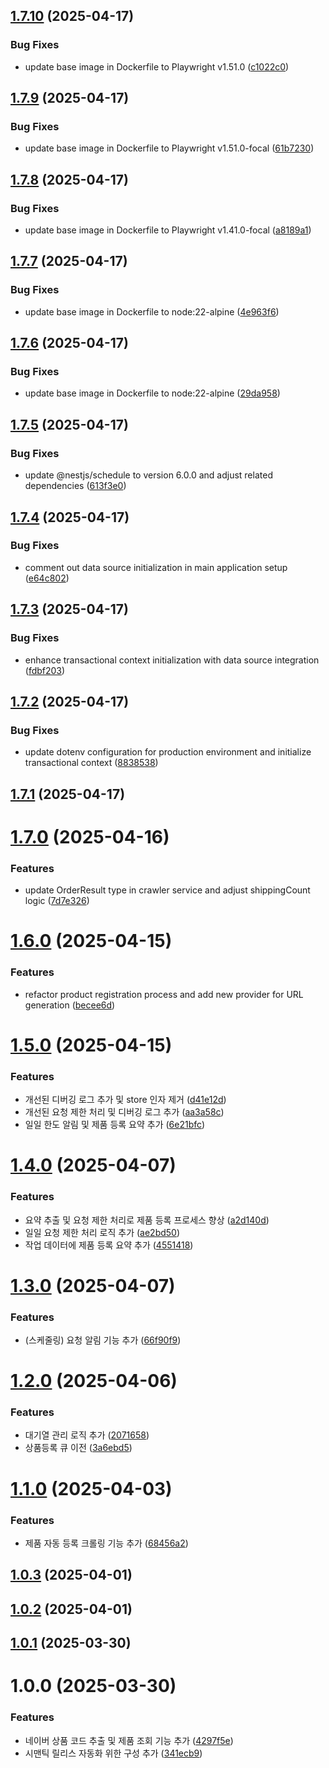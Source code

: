 ## [1.7.10](https://github.com/hush-mart/onch/compare/v1.7.9...v1.7.10) (2025-04-17)


### Bug Fixes

* update base image in Dockerfile to Playwright v1.51.0 ([c1022c0](https://github.com/hush-mart/onch/commit/c1022c0c79dae67cc5d7cc4103194d11ff774e77))

## [1.7.9](https://github.com/hush-mart/onch/compare/v1.7.8...v1.7.9) (2025-04-17)


### Bug Fixes

* update base image in Dockerfile to Playwright v1.51.0-focal ([61b7230](https://github.com/hush-mart/onch/commit/61b72307a8058c4b866a8bc0c7f58a91b9f487a6))

## [1.7.8](https://github.com/hush-mart/onch/compare/v1.7.7...v1.7.8) (2025-04-17)


### Bug Fixes

* update base image in Dockerfile to Playwright v1.41.0-focal ([a8189a1](https://github.com/hush-mart/onch/commit/a8189a1262cf9d9b8625787dbe36ae869276c33c))

## [1.7.7](https://github.com/hush-mart/onch/compare/v1.7.6...v1.7.7) (2025-04-17)


### Bug Fixes

* update base image in Dockerfile to node:22-alpine ([4e963f6](https://github.com/hush-mart/onch/commit/4e963f6f61a12267689cce2f8da43697cdd7663c))

## [1.7.6](https://github.com/hush-mart/onch/compare/v1.7.5...v1.7.6) (2025-04-17)


### Bug Fixes

* update base image in Dockerfile to node:22-alpine ([29da958](https://github.com/hush-mart/onch/commit/29da9589c99f98b77d8ec716a2d614b0f747ece3))

## [1.7.5](https://github.com/hush-mart/onch/compare/v1.7.4...v1.7.5) (2025-04-17)


### Bug Fixes

* update @nestjs/schedule to version 6.0.0 and adjust related dependencies ([613f3e0](https://github.com/hush-mart/onch/commit/613f3e043c9da6bf7b10f52e79f47da4c59d0262))

## [1.7.4](https://github.com/hush-mart/onch/compare/v1.7.3...v1.7.4) (2025-04-17)


### Bug Fixes

* comment out data source initialization in main application setup ([e64c802](https://github.com/hush-mart/onch/commit/e64c8029eb722f20326ccbfa11f95d2f31399d74))

## [1.7.3](https://github.com/hush-mart/onch/compare/v1.7.2...v1.7.3) (2025-04-17)


### Bug Fixes

* enhance transactional context initialization with data source integration ([fdbf203](https://github.com/hush-mart/onch/commit/fdbf20351c1e8ee80670882bdc8cefce13291d7b))

## [1.7.2](https://github.com/hush-mart/onch/compare/v1.7.1...v1.7.2) (2025-04-17)


### Bug Fixes

* update dotenv configuration for production environment and initialize transactional context ([8838538](https://github.com/hush-mart/onch/commit/8838538080c3c87f96575c889498918ca2c1c4d5))

## [1.7.1](https://github.com/hush-mart/onch/compare/v1.7.0...v1.7.1) (2025-04-17)

# [1.7.0](https://github.com/daechan-jo/auto-store-services-onch/compare/v1.6.0...v1.7.0) (2025-04-16)


### Features

* update OrderResult type in crawler service and adjust shippingCount logic ([7d7e326](https://github.com/daechan-jo/auto-store-services-onch/commit/7d7e326ad86f2b3d361312d0acb562a1ae340abb))

# [1.6.0](https://github.com/daechan-jo/auto-store-services-onch/compare/v1.5.0...v1.6.0) (2025-04-15)


### Features

* refactor product registration process and add new provider for URL generation ([becee6d](https://github.com/daechan-jo/auto-store-services-onch/commit/becee6d541fbd34149fc082a5695d2a47ba7b3b0))

# [1.5.0](https://github.com/daechan-jo/auto-store-services-onch/compare/v1.4.0...v1.5.0) (2025-04-15)


### Features

* 개선된 디버깅 로그 추가 및 store 인자 제거 ([d41e12d](https://github.com/daechan-jo/auto-store-services-onch/commit/d41e12d28aa1e049d091d3fa972212f654f3236a))
* 개선된 요청 제한 처리 및 디버깅 로그 추가 ([aa3a58c](https://github.com/daechan-jo/auto-store-services-onch/commit/aa3a58c189f780787dcb5dad5acad8bf21b421a2))
* 일일 한도 알림 및 제품 등록 요약 추가 ([6e21bfc](https://github.com/daechan-jo/auto-store-services-onch/commit/6e21bfca06214e119645ae2111dc380b96c7a6ef))

# [1.4.0](https://github.com/daechan-jo/auto-store-services-onch/compare/v1.3.0...v1.4.0) (2025-04-07)


### Features

* 요약 추출 및 요청 제한 처리로 제품 등록 프로세스 향상 ([a2d140d](https://github.com/daechan-jo/auto-store-services-onch/commit/a2d140d1511f597a6dd64b1c34ff58b43c1391a3))
* 일일 요청 제한 처리 로직 추가 ([ae2bd50](https://github.com/daechan-jo/auto-store-services-onch/commit/ae2bd50166b51838cc23fde9a925721cf5d98d83))
* 작업 데이터에 제품 등록 요약 추가 ([4551418](https://github.com/daechan-jo/auto-store-services-onch/commit/4551418ef672e201fbdfabc1a5f97afc06a2e567))

# [1.3.0](https://github.com/daechan-jo/auto-store-services-onch/compare/v1.2.0...v1.3.0) (2025-04-07)


### Features

* (스케줄링) 요청 알림 기능 추가 ([66f90f9](https://github.com/daechan-jo/auto-store-services-onch/commit/66f90f9c3f1260ddf6c1c9b2b83d5ba9eab8df5b))

# [1.2.0](https://github.com/daechan-jo/auto-store-services-onch/compare/v1.1.0...v1.2.0) (2025-04-06)


### Features

* 대기열 관리 로직 추가 ([2071658](https://github.com/daechan-jo/auto-store-services-onch/commit/20716589c12da595fa8634db238730f5429fd8a2))
* 상품등록 큐 이전 ([3a6ebd5](https://github.com/daechan-jo/auto-store-services-onch/commit/3a6ebd5f3f9a1463dca6d4362e037da0d0f2f06c))

# [1.1.0](https://github.com/daechan-jo/auto-store-services-onch/compare/v1.0.3...v1.1.0) (2025-04-03)


### Features

* 제품 자동 등록 크롤링 기능 추가 ([68456a2](https://github.com/daechan-jo/auto-store-services-onch/commit/68456a2baa62ffd0d226a104898877471cb225f6))

## [1.0.3](https://github.com/daechan-jo/auto-store-services-onch/compare/v1.0.2...v1.0.3) (2025-04-01)

## [1.0.2](https://github.com/daechan-jo/auto-store-services-onch/compare/v1.0.1...v1.0.2) (2025-04-01)

## [1.0.1](https://github.com/daechan-jo/auto-store-services-onch/compare/v1.0.0...v1.0.1) (2025-03-30)

# 1.0.0 (2025-03-30)


### Features

* 네이버 상품 코드 추출 및 제품 조회 기능 추가 ([4297f5e](https://github.com/daechan-jo/auto-store-services-onch/commit/4297f5e250a7266af8c464bc4ae495a48e7a3bcd))
* 시맨틱 릴리스 자동화 위한 구성 추가 ([341ecb9](https://github.com/daechan-jo/auto-store-services-onch/commit/341ecb96d5642f40e694ba93b0a036fa410660e5))
